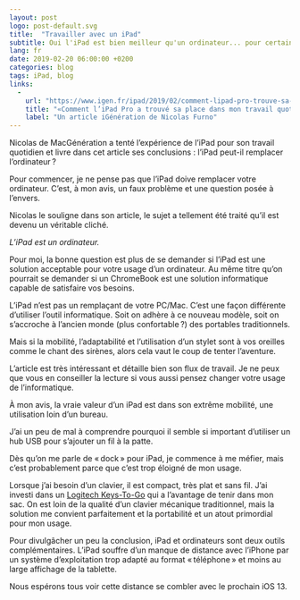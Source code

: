 ```yaml
---
layout: post
logo: post-default.svg
title:  "Travailler avec un iPad"
subtitle: Oui l'iPad est bien meilleur qu'un ordinateur... pour certaines tâches
lang: fr
date: 2019-02-20 06:00:00 +0200
categories: blog
tags: iPad, blog
links:
  -
    url: "https://www.igen.fr/ipad/2019/02/comment-lipad-pro-trouve-sa-place-dans-mon-travail-quotidien-106879"
    title: "«Comment l’iPad Pro a trouvé sa place dans mon travail quotidien»"
    label: "Un article iGénération de Nicolas Furno"
---
```


Nicolas de MacGénération a tenté l’expérience de l’iPad pour son travail 
quotidien et livre dans cet article ses conclusions : l’iPad peut-il remplacer 
l’ordinateur ?

Pour commencer, je ne pense pas que l’iPad doive remplacer votre ordinateur.
C’est, à mon avis, un faux problème et une question posée à l’envers.

Nicolas le souligne dans son article, le sujet a tellement été traité qu’il est
devenu un véritable cliché.

_L’iPad est un ordinateur._

Pour moi, la bonne question est plus de se demander si l’iPad est une solution
acceptable pour votre usage d’un ordinateur. Au même titre qu’on pourrait se
demander si un ChromeBook est une solution informatique capable de satisfaire
vos besoins.

L’iPad n’est pas un remplaçant de votre PC/Mac. C’est une façon différente
d’utiliser l’outil informatique. Soit on adhère à ce nouveau modèle, soit on
s’accroche à l’ancien monde (plus confortable ?) des portables traditionnels.

Mais si la mobilité, l’adaptabilité et l’utilisation d’un stylet sont à vos 
oreilles comme le chant des sirènes, alors cela vaut le coup de tenter 
l’aventure.

L’article est très intéressant et détaille bien son flux de travail.
Je ne peux que vous en conseiller la lecture si vous aussi pensez changer
votre usage de l’informatique.

À mon avis, la vraie valeur d’un iPad est dans son extrême mobilité, 
une utilisation loin d’un bureau.

J’ai un peu de mal à comprendre pourquoi il semble si important d’utiliser 
un hub USB pour s’ajouter un fil à la patte.

Dès qu’on me parle de « dock » pour iPad, je commence à me méfier, 
mais c’est probablement parce que c’est trop éloigné de mon usage.

Lorsque j’ai besoin d’un clavier, il est compact, très plat et sans fil.
J’ai investi dans un [Logitech Keys-To-Go](https://amzn.to/2BJger0) qui a 
l’avantage de tenir dans mon sac. On est loin de la qualité d’un clavier mécanique
traditionnel, mais la solution me convient parfaitement et la portabilité
et un atout primordial pour mon usage.

Pour divulgâcher un peu la conclusion, iPad et ordinateurs sont deux outils 
complémentaires. L’iPad souffre d’un manque de distance avec l’iPhone par 
un système d’exploitation trop adapté au format « téléphone » et moins
au large affichage de la tablette.

Nous espérons tous voir cette distance se combler avec le prochain iOS 13.

